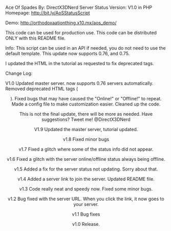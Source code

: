 Ace Of Spades                        By: DirectX3DNerd
  Server Status                      Version: V1.0
         in PHP                      Homepage: http://bit.ly/AoSStatusScript

Demo: http://orthodoxaationthing.x10.mx/aos_demo/

This code can be used for production use. This code can 
be distributed ONLY with this README file. 


Info:
This script can be used in an API if needed, you do not need to use the default template.
This update now supports 0.76, and 0.75.

I updated the HTML in the tutorial as requested to fix deprecated tags.

Change Log:

V1.0
Updated master server.
now supports 0.76 servers automatically.
Removed deprecated HTML tags (<center>).
Fixed bugs that may have caused the "Online!" or "Offline!" to repeat.
Made a config file to make customization easier.
Cleaned up the code.

This is not the final update, there will be more as needed.
Have suggestions? Tweet me! @DirectX3DNerd

V1.9
Updated the master server, tutorial updated.

v1.8
Fixed minor bugs

v1.7
Fixed a glitch where some of the status info did not appear.

v1.6
Fixed a glitch with the server online/offline status always being offline.

v1.5
Added a fix for the server status not updating. Sorry about that.

v1.4
Added a server link to join the server.
Updated README file.

v1.3
Code really neat and speedy now. Fixed some minor bugs.

v1.2
Bug fixed with the server URL. When you click the link, it now goes to your server.


v1.1
Bug fixes


v1.0 
Release.
